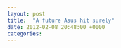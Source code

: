 ```yaml
---
layout: post
title:  "A future Asus hit surely"
date: 2012-02-08 20:48:00 +0000
categories: 
---
```

			
